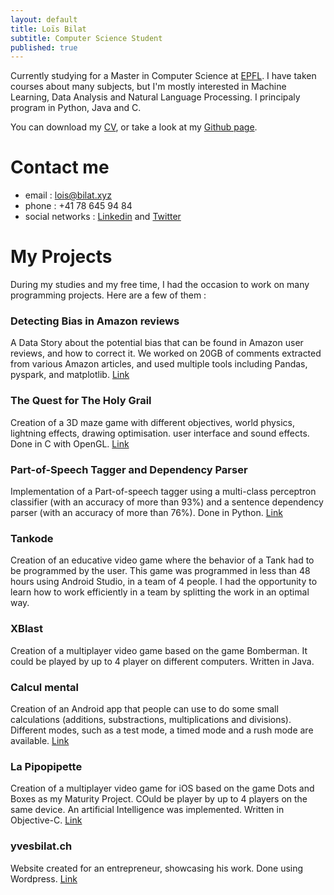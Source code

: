 ```yaml
---
layout: default
title: Loïs Bilat
subtitle: Computer Science Student
published: true
---
```


Currently studying for a Master in Computer Science at [EPFL](https://epfl.ch). I have taken courses about many subjects, but I'm mostly interested in Machine Learning, Data Analysis and Natural Language Processing. I principaly program in Python, Java and C.

You can download my [CV](http://cv.bilat.xyz), or take a look at my [Github page](http://git.bilat.xyz).

# Contact me

- email : [lois@bilat.xyz](mailto:lois@bilat.xyz)
- phone : +41 78 645 94 84
- social networks : [Linkedin](https://linkedin.com/in/lois-bilat) and [Twitter](https://twitter.com/@Billotais)

# My Projects

During my studies and my free time, I had the occasion to work on many programming projects. Here are a few of them :

### Detecting Bias in Amazon reviews

A Data Story about the potential bias that can be found in Amazon user reviews, and how to correct it. We worked on 20GB of comments extracted from various Amazon articles, and used multiple tools including Pandas, pyspark, and matplotlib. [Link](https://ada-lyn.github.io/)

### The Quest for The Holy Grail

Creation of a 3D maze game with different objectives, world physics, lightning effects, drawing optimisation. user interface and sound effects. Done in C with OpenGL. [Link](https://github.com/Billotais/TSBK07_project)

### Part-of-Speech Tagger and Dependency Parser

Implementation of a Part-of-speech tagger using a multi-class perceptron classifier (with an accuracy of more than 93%) and a sentence dependency parser (with an accuracy of more than 76%). Done in Python. [Link](https://github.com/Billotais/TDDE09_project) 

### Tankode

Creation of an educative video game where the behavior of a Tank had to be programmed by the user. This game was programmed in less than 48 hours using Android Studio, in a team of 4 people. I had the opportunity to learn how to work efficiently in a team by splitting the work in an optimal way.

### XBlast

Creation of a multiplayer video game based on the game Bomberman. It could be played by up to 4 player on different computers. Written in Java.

### Calcul mental

Creation of an Android app that people can use to do some small calculations (additions, substractions, multiplications and divisions). Different modes, such as a test mode, a timed mode and a rush mode are available. [Link](https://play.google.com/store/apps/details?id=com.lafloculation.billotais.livrets)

### La Pipopipette

Creation of a multiplayer video game for iOS based on the game Dots and Boxes as my Maturity Project. COuld be player by up to 4 players on the same device. An artificial Intelligence was implemented. Written in Objective-C. [Link](http://tm.bilat.xyz)

### yvesbilat.ch

Website created for an entrepreneur, showcasing his work. Done using Wordpress. [Link](http://yvesbilat.ch)
